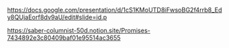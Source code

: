 https://docs.google.com/presentation/d/1cS1KMoUTD8iFwsoBG2f4rrb8_Edy8QUjaEorf8dv9aU/edit#slide=id.p

https://saber-columnist-50d.notion.site/Promises-7434892e3c80409baf01e95514ac3655